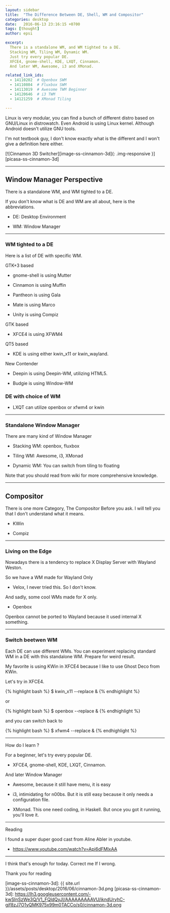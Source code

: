 ```yaml
---
layout: sidebar
title:  "The Difference Between DE, Shell, WM and Compositor"
categories: desktop
date:   2016-06-13 23:16:15 +0700
tags: [thought]
author: epsi

excerpt:
  There is a standalone WM, and WM tighted to a DE.
  Stacking WM, Tiling WM, Dynamic WM.
  Just try every popular DE.
  XFCE4, gnome-shell, KDE, LXQT, Cinnamon.
  And later WM, Awesome, i3 and XMonad.

related_link_ids: 
  - 14110202  # Openbox SWM
  - 14110804  # Fluxbox SWM
  - 14113019  # Awesome TWM Beginner
  - 14120646  # i3 TWM
  - 14121259  # XMonad Tiling

---
```


Linux is very modular,
you can find a bunch of different distro 
based on GNU/Linux in distrowatch. 
Even Android is using Linux kernel.
Although Android doesn't utilize GNU tools.

I'm not textbook guy, 
I don't know exactly what is the different
and I won't give a definition here either.

[![Cinnamon 3D Switcher][image-ss-cinnamon-3d]{: .img-responsive }][picasa-ss-cinnamon-3d]


-- -- --

## Window Manager Perspective

There is a standalone WM, and WM tighted to a DE.

If you don't know what is DE and WM are all about,
here is the abbreviations.

* DE: Desktop Environment

* WM: Window Manager

-- -- --


### WM tighted to a DE

Here is a list of DE with specific WM.


GTK+3 based

* gnome-shell is using Mutter

* Cinnamon is using Muffin

* Pantheon is using Gala

* Mate is using Marco

* Unity is using Compiz


GTK based

* XFCE4 is using XFWM4


QT5 based

* KDE is using either kwin_x11 or kwin_wayland.


New Contender
 
* Deepin is using Deepin-WM, utilizing HTML5.

* Budgie is using Window-WM


### DE with choice of WM

* LXQT can utilize openbox or xfwm4 or kwin

-- -- --

### Standalone Window Manager

There are many kind of Window Manager

* Stacking WM: openbox, fluxbox

* Tiling WM: Awesome, i3, XMonad

* Dynamic WM: You can switch from tiling to floating

Note that you should read from wiki for more comprehensive knowledge.

-- -- --

## Compositor

There is one more Category, The Compositor
Before you ask. I will tell you 
that I don't understand what it means.

* KWin

* Compiz


-- -- --

### Living on the Edge

Nowadays there is a tendency to 
replace X Display Server with Wayland Weston.

So we have a WM made for Wayland Only

* Velox, I never tried this. So I don't know.

And sadly, some cool WMs made for X only.

* Openbox 

Openbox cannot be ported to Wayland
because it used internal X something.

-- -- --

### Switch beetwen WM

Each DE can use different WMs.
You can experiment replacing 
standard WM in a DE with this standalone WM. 
Prepare for weird result.

My favorite is using KWin in XFCE4
because I like to use Ghost Deco from KWin.

Let's try in XFCE4.

{% highlight bash %}
 $ kwin_x11 --replace &
{% endhighlight %}

or

{% highlight bash %}
 $ openbox --replace &
{% endhighlight %}

and you can switch back to 

{% highlight bash %}
 $ xfwm4 --replace &
{% endhighlight %}

-- -- --

How do I learn ?

For a beginner,
let's try every popular DE.

* XFCE4, gnome-shell, KDE, LXQT, Cinnamon.

And later Window Manager

* Awesome, because it still have menu, it is easy

* i3, intimidating for n00bs. But it is still easy because it only needs a configuration file.

* XMonad. This one need coding, in Haskell. But once you got it running, you'll love it.

-- -- --

Reading

I found a super duper good cast from Aline Abler in youtube.

* <https://www.youtube.com/watch?v=Api6dFMlxAA>

-- -- --

I think that's enough for today.
Correct me If I wrong.

Thank you for reading





[//]: <> ( -- -- -- links below -- -- -- )

[image-ss-cinnamon-3d]: {{ site.url }}/assets/posts/desktop/2016/06/cinnamon-3d.png
[picasa-ss-cinnamon-3d]: https://lh3.googleusercontent.com/-kwSInSzWe3Q/V1_FQldQyJI/AAAAAAAAAVU/ikndUryhC-gjf8zJ7O1yQMK975x99m0TACCo/s0/cinnamon-3d.png
